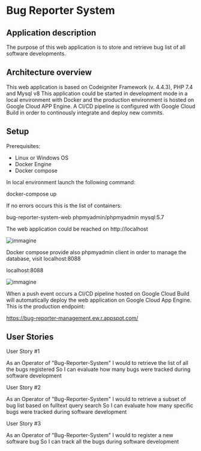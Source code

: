 # Bug Reporter System

## Application description

The purpose of this web application is to store and retrieve bug list of all software developments. 

## Architecture overview

This web application is based on Codeigniter Framework (v. 4.4.3), PHP 7.4 and Mysql v8
This application could be started in development mode in a local environment with Docker and the production environment is hosted on Google Cloud APP Engine.
A CI/CD pipeline is configured with Google Cloud Build in order to continously integrate and deploy new commits.

## Setup

Prerequisites:
 - Linux or Windows OS
 - Docker Engine
 - Docker compose

In local environment launch the following command:

  docker-compose up

If no errors occurs this is the list of containers:

bug-reporter-system-web
phpmyadmin/phpmyadmin
mysql:5.7

The web application could be reached on http://localhost

![immagine](https://github.com/supermanu87/bug-reporter-system/assets/15850349/96a45097-0673-4d32-ab29-5a7c3d1127e5)

Docker compose provide also phpmyadmin client in order to manage the database, visit localhost:8088

localhost:8088

![immagine](https://github.com/supermanu87/bug-reporter-system/assets/15850349/68b32267-1347-492d-9b37-0996097fd221)


When a push event occurs a CI/CD pipeline hosted on Google Cloud Build will automatically deploy the web application on Google Cloud App Engine.
This is the production endpoint:

https://bug-reporter-management.ew.r.appspot.com/

## User Stories

User Story #1

As an Operator of "Bug-Reporter-System"
I would to retrieve the list of all the bugs registered
So I can evaluate how many bugs were tracked during software development

User Story #2

As an Operator of "Bug-Reporter-System"
I would to retrieve a subset of bug list based on fulltext query search
So I can evaluate how many specific bugs were tracked during software development

User Story #3

As an Operator of "Bug-Reporter-System"
I would to register a new software bug
So I can track all the bugs during software development




